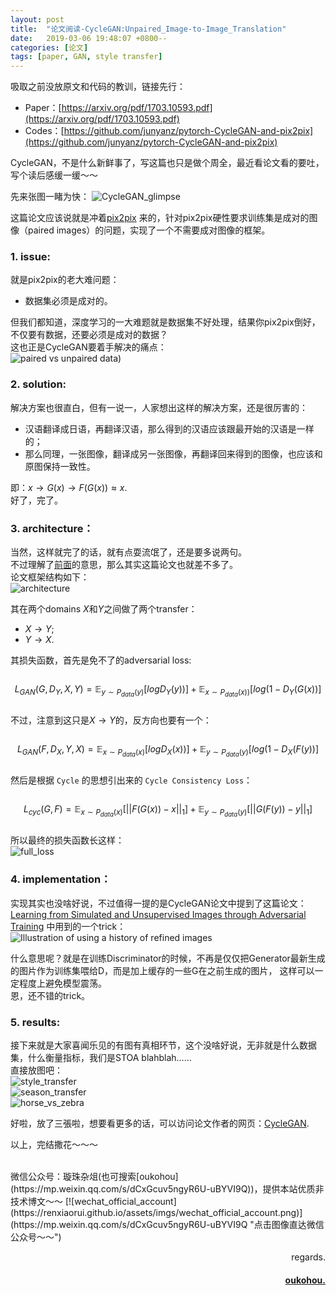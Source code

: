 ```yaml
---
layout: post
title:  "论文阅读-CycleGAN:Unpaired_Image-to-Image_Translation"
date:   2019-03-06 19:48:07 +0800--
categories: [论文]
tags: [paper, GAN, style transfer]  
---
```

吸取之前没放原文和代码的教训，链接先行：
- Paper：[https://arxiv.org/pdf/1703.10593.pdf](https://arxiv.org/pdf/1703.10593.pdf)  
- Codes：[https://github.com/junyanz/pytorch-CycleGAN-and-pix2pix](https://github.com/junyanz/pytorch-CycleGAN-and-pix2pix)  

CycleGAN，不是什么新鲜事了，写这篇也只是做个周全，最近看论文看的要吐，写个读后感缓一缓～～

先来张图一睹为快：
![CycleGAN_glimpse](https://raw.githubusercontent.com/oukohou/image_gallery/master/blogs/CycleGAN/CycleGAN_glimpse.png)  

这篇论文应该说就是冲着[pix2pix](https://renxiaorui.github.io/2019/01/07/Image-to-Image-Translation-with-Conditional-Adversarial-Networks/)
来的，针对pix2pix硬性要求训练集是成对的图像（paired images）的问题，实现了一个不需要成对图像的框架。  

### 1. issue:   
就是pix2pix的老大难问题：
- 数据集必须是成对的。  

但我们都知道，深度学习的一大难题就是数据集不好处理，结果你pix2pix倒好，不仅要有数据，还要必须是成对的数据？  
这也正是CycleGAN要着手解决的痛点：  
![paired vs unpaired data](https://raw.githubusercontent.com/oukohou/image_gallery/master/blogs/CycleGAN/CycleGAN_glimpse.png))  

### 2. solution:  
解决方案也很直白，但有一说一，人家想出这样的解决方案，还是很厉害的：  
- 汉语翻译成日语，再翻译汉语，那么得到的汉语应该跟最开始的汉语是一样的；  
- 那么同理，一张图像，翻译成另一张图像，再翻译回来得到的图像，也应该和原图保持一致性。  

即：$x \to G(x) \to F(G(x)) \approx x$.  
好了，完了。  

### 3. architecture：  
当然，这样就完了的话，就有点耍流氓了，还是要多说两句。    
不过理解了[前面](#2-solution)的意思，那么其实这篇论文也就差不多了。  
论文框架结构如下：  
![architecture](https://raw.githubusercontent.com/oukohou/image_gallery/master/blogs/CycleGAN/architecture.png)  

其在两个domains $X$和$Y$之间做了两个transfer：  
- $X \to Y$;  
- $Y \to X$.  

其损失函数，首先是免不了的adversarial loss:  
　　$$L_{GAN}(G,D_Y,X,Y)=\mathbb{E}_{y\sim P_{data}(y)}[logD_Y(y))]+\mathbb{E}_{x\sim P_{data}(x))}[log(1-D_Y(G(x))]$$  
不过，注意到这只是$X \to Y$的，反方向也要有一个：  
　　$$L_{GAN}(F,D_X,Y,X)=\mathbb{E}_{x\sim P_{data}(x)}[logD_X(x))]+\mathbb{E}_{y\sim P_{data}(y)}[log(1-D_X(F(y))]$$  
然后是根据 `Cycle` 的思想引出来的 `Cycle Consistency Loss`：  
　　$$L_{cyc}(G,F)=\mathbb{E}_{x\sim P_{data}(x)}[||F(G(x))-x||_1]+\mathbb{E}_{y\sim P_{data}(y)}[||G(F(y))-y||_1]$$  
所以最终的损失函数长这样：  
![full_loss](https://raw.githubusercontent.com/oukohou/image_gallery/master/blogs/CycleGAN/full_loss.png)  


### 4. implementation：  
实现其实也没啥好说，不过值得一提的是CycleGAN论文中提到了这篇论文：[Learning from Simulated and Unsupervised Images through Adversarial
Training](http://openaccess.thecvf.com/content_cvpr_2017/papers/Shrivastava_Learning_From_Simulated_CVPR_2017_paper.pdf)
中用到的一个trick：  
![Illustration of using a history of refined images](https://raw.githubusercontent.com/oukohou/image_gallery/master/blogs/CycleGAN/Illustration%20of%20using%20a%20history%20of%20refined%20images.png)    

什么意思呢？就是在训练Discriminator的时候，不再是仅仅把Generator最新生成的图片作为训练集喂给D，而是加上缓存的一些G在之前生成的图片，
这样可以一定程度上避免模型震荡。  
恩，还不错的trick。  

### 5. results:
接下来就是大家喜闻乐见的有图有真相环节，这个没啥好说，无非就是什么数据集，什么衡量指标，我们是STOA blahblah……  
直接放图吧：  
![style_transfer](https://raw.githubusercontent.com/oukohou/image_gallery/master/blogs/CycleGAN/style_transfer.png)  
![season_transfer](https://raw.githubusercontent.com/oukohou/image_gallery/master/blogs/CycleGAN/season_transfer.png)  
![horse_vs_zebra](https://raw.githubusercontent.com/oukohou/image_gallery/master/blogs/CycleGAN/horse_vs_zebra.png)  

好啦，放了三張啦，想要看更多的话，可以访问论文作者的网页：[CycleGAN](https://junyanz.github.io/CycleGAN/).      

以上，完结撒花～～～  





<br>
微信公众号：璇珠杂俎(也可搜索[oukohou](https://mp.weixin.qq.com/s/dCxGcuv5ngyR6U-uBYVI9Q))，提供本站优质非技术博文～～
[![wechat_official_account](https://renxiaorui.github.io/assets/imgs/wechat_official_account.png)](https://mp.weixin.qq.com/s/dCxGcuv5ngyR6U-uBYVI9Q "点击图像直达微信公众号～～")  




<br>
<p  align="right">regards.</p>
<h4 align="right">
    <a href="https://renxiaorui.github.io/">
        oukohou.
    </a>
</h4>


